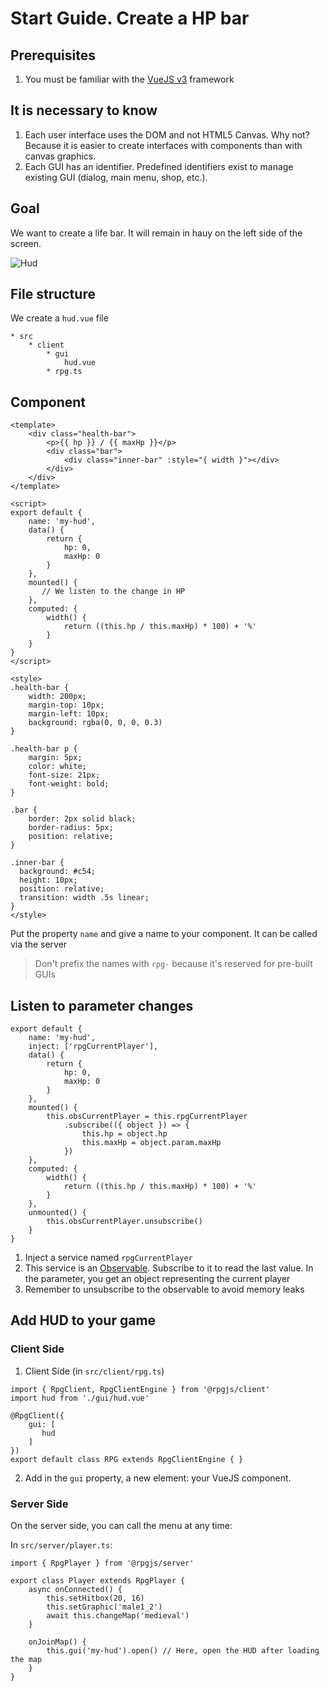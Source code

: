 # Start Guide. Create a HP bar

## Prerequisites

1. You must be familiar with the [VueJS v3](https://v3.vuejs.org) framework

## It is necessary to know

1. Each user interface uses the DOM and not HTML5 Canvas. Why not? Because it is easier to create interfaces with components than with canvas graphics.
2. Each GUI has an identifier. Predefined identifiers exist to manage existing GUI (dialog, main menu, shop, etc.).

## Goal

We want to create a life bar. It will remain in hauy on the left side of the screen.

![Hud](/assets/hud.png)

## File structure

We create a `hud.vue` file

```
* src
    * client
        * gui
            hud.vue
        * rpg.ts
```

## Component

```vue
<template>
    <div class="health-bar">
        <p>{{ hp }} / {{ maxHp }}</p>
        <div class="bar">
            <div class="inner-bar" :style="{ width }"></div>
        </div>
    </div>
</template>

<script>
export default {
    name: 'my-hud',
    data() {
        return {
            hp: 0,
            maxHp: 0
        }
    },
    mounted() {
       // We listen to the change in HP
    },
    computed: {
        width() {
            return ((this.hp / this.maxHp) * 100) + '%'
        }
    }
}
</script>

<style>
.health-bar {
    width: 200px;
    margin-top: 10px;
    margin-left: 10px;
    background: rgba(0, 0, 0, 0.3)
}

.health-bar p {
    margin: 5px;
    color: white;
    font-size: 21px;
    font-weight: bold;
}

.bar {
    border: 2px solid black;
    border-radius: 5px;
    position: relative;
}

.inner-bar {
  background: #c54;
  height: 10px;
  position: relative;
  transition: width .5s linear;
}
</style>
```

Put the property `name` and give a name to your component. It can be called via the server

> Don't prefix the names with `rpg-` because it's reserved for pre-built GUIs

## Listen to parameter changes

```js{3,11-17,23-25}
export default {
    name: 'my-hud',
    inject: ['rpgCurrentPlayer'],
    data() {
        return {
            hp: 0,
            maxHp: 0
        }
    },
    mounted() {
        this.obsCurrentPlayer = this.rpgCurrentPlayer
            .subscribe(({ object }) => {
                this.hp = object.hp
                this.maxHp = object.param.maxHp
            })
    },
    computed: {
        width() {
            return ((this.hp / this.maxHp) * 100) + '%'
        }
    },
    unmounted() {
        this.obsCurrentPlayer.unsubscribe()
    }
}
```

1. Inject a service named `rpgCurrentPlayer`
2. This service is an [Observable](https://github.com/ReactiveX/rxjs). Subscribe to it to read the last value. In the parameter, you get an object representing the current player
3. Remember to unsubscribe to the observable to avoid memory leaks

## Add HUD to your game

### Client Side

1. Client Side (in `src/client/rpg.ts`)

```ts{5-7}
import { RpgClient, RpgClientEngine } from '@rpgjs/client'
import hud from './gui/hud.vue'

@RpgClient({
    gui: [
       hud
    ]
})
export default class RPG extends RpgClientEngine { }
```

2. Add in the `gui` property, a new element: your VueJS component.

### Server Side

On the server side, you can call the menu at any time:

In `src/server/player.ts`: 

```ts{8}
import { RpgPlayer } from '@rpgjs/server'

export class Player extends RpgPlayer {
    async onConnected() {
        this.setHitbox(20, 16)
        this.setGraphic('male1_2')
        await this.changeMap('medieval')
    }

    onJoinMap() {
        this.gui('my-hud').open() // Here, open the HUD after loading the map
    }
}
```
